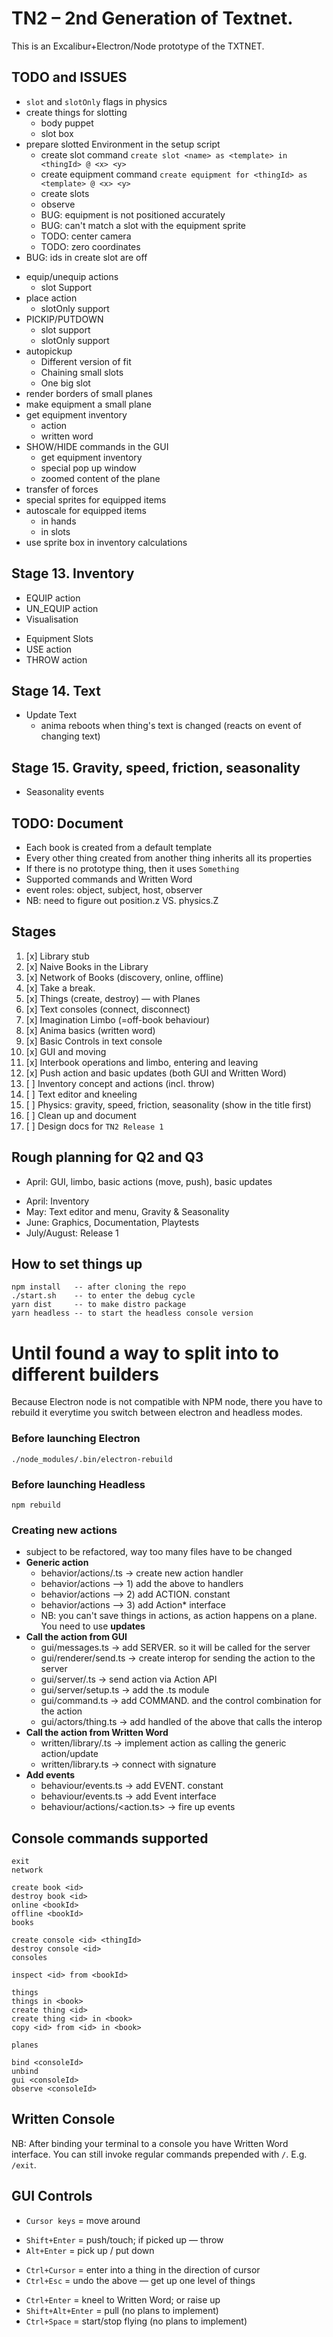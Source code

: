 # TN2 – 2nd Generation of Textnet.

This is an Excalibur+Electron/Node prototype of the TXTNET.

## TODO and ISSUES
+ `slot` and `slotOnly` flags in physics
+ create things for slotting
    + body puppet
    + slot box
+ prepare slotted Environment in the setup script
    + create slot command
        `create slot <name> as <template> in <thingId> @ <x> <y>`
    + create equipment command
        `create equipment for <thingId> as <template> @ <x> <y>`
    + create slots
    + observe
    + BUG: equipment is not positioned accurately
    + BUG: can't match a slot with the equipment sprite
    + TODO: center camera
    + TODO: zero coordinates
+ BUG: ids in create slot are off
- equip/unequip actions
    - slot Support
- place action
    - slotOnly support
- PICKIP/PUTDOWN
    - slot support
    - slotOnly support
- autopickup
    - Different version of fit
    - Chaining small slots
    - One big slot
- render borders of small planes
- make equipment a small plane
- get equipment inventory
    - action
    - written word
- SHOW/HIDE commands in the GUI
    - get equipment inventory
    - special pop up window
    - zoomed content of the plane
- transfer of forces
- special sprites for equipped items
- autoscale for equipped items
    - in hands
    - in slots
- use sprite box in inventory calculations




## Stage 13. Inventory
+ EQUIP action
+ UN_EQUIP action
+ Visualisation
- Equipment Slots
- USE action
- THROW action


## Stage 14. Text
- Update Text
    - anima reboots when thing's text is changed (reacts on event of changing text)

## Stage 15. Gravity, speed, friction, seasonality
- Seasonality events

## TODO: Document
- Each book is created from a default template
- Every other thing created from another thing inherits all its properties
- If there is no prototype thing, then it uses `Something`
- Supported commands and Written Word
- event roles: object, subject, host, observer
- NB: need to figure out position.z VS. physics.Z

## Stages
1. [x] Library stub
2. [x] Naive Books in the Library
3. [x] Network of Books (discovery, online, offline)
4. [x] Take a break.
5. [x] Things (create, destroy) — with Planes
6. [x] Text consoles (connect, disconnect)
7. [x] Imagination Limbo (=off-book behaviour)
8. [x] Anima basics (written word)
9. [x] Basic Controls in text console
10. [x] GUI and moving
11. [x] Interbook operations and limbo, entering and leaving
12. [x] Push action and basic updates (both GUI and Written Word)
13. [ ] Inventory concept and actions (incl. throw)
14. [ ] Text editor and kneeling
15. [ ] Physics: gravity, speed, friction, seasonality (show in the title first)
16. [ ] Clean up and document
17. [ ] Design docs for `TN2 Release 1`

## Rough planning for Q2 and Q3
+ April: GUI, limbo, basic actions (move, push), basic updates
- April: Inventory
- May: Text editor and menu, Gravity & Seasonality
- June: Graphics, Documentation, Playtests
- July/August: Release 1


## How to set things up
    npm install   -- after cloning the repo
    ./start.sh    -- to enter the debug cycle
    yarn dist     -- to make distro package
    yarn headless -- to start the headless console version

# Until found a way to split into to different builders
Because Electron node is not compatible with NPM node, there you have to rebuild it everytime you switch between electron and headless modes.

### Before launching Electron
    ./node_modules/.bin/electron-rebuild
### Before launching Headless
    npm rebuild

### Creating new actions
- subject to be refactored, way too many files have to be changed
- **Generic action**
    - behavior/actions/<action>.ts -> create new action handler
    - behavior/actions —> 1) add the above to handlers
    - behavior/actions —> 2) add ACTION.<action> constant
    - behavior/actions —> 3) add Action* interface
    - NB: you can't save things in actions, as action happens on a plane. You need to use **updates**
- **Call the action from GUI**
    - gui/messages.ts -> add SERVER.<action> so it will be called for the server
    - gui/renderer/send.ts -> create interop for sending the action to the server
    - gui/server/<action>.ts -> send action via Action API
    - gui/server/setup.ts -> add the <action>.ts module
    - gui/command.ts -> add COMMAND.<action> and the control combination for the action
    - gui/actors/thing.ts -> add handled of the above that calls the interop
- **Call the action from Written Word**
    - written/library/<action>.ts -> implement action as calling the generic action/update
    - written/library.ts -> connect with signature
- **Add events**
    - behaviour/events.ts -> add EVENT.<event> constant
    - behaviour/events.ts -> add Event<event> interface
    - behaviour/actions/<action.ts> -> fire up events

## Console commands supported
    exit
    network

    create book <id>
    destroy book <id>
    online <bookId>
    offline <bookId>
    books

    create console <id> <thingId>
    destroy console <id>
    consoles

    inspect <id> from <bookId>

    things
    things in <book>
    create thing <id>
    create thing <id> in <book>
    copy <id> from <id> in <book>

    planes

    bind <consoleId>
    unbind
    gui <consoleId>
    observe <consoleId>

## Written Console
NB: After binding your terminal to a console you have Written Word interface.
You can still invoke regular commands prepended with `/`. E.g. `/exit`.

## GUI Controls
+ `Cursor keys` = move around
- `Shift+Enter` = push/touch; if picked up — throw
- `Alt+Enter`   = pick up / put down
+ `Ctrl+Cursor` = enter into a thing in the direction of cursor
+ `Ctrl+Esc`    = undo the above — get up one level of things
- `Ctrl+Enter`  = kneel to Written Word; or raise up
- `Shift+Alt+Enter` = pull (no plans to implement)
- `Ctrl+Space`  = start/stop flying (no plans to implement)

